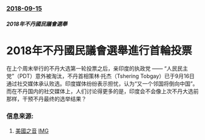 ### [2018-09-15](/news/2018/09/15/index.md)

##### 2018年不丹國民議會選舉
# 2018年不丹國民議會選舉進行首輪投票 

在上个周末举行的不丹大选第一轮投票之后，亲印度的执政党 —— “人民民主党”（PDT）意外被淘汰，不丹首相策林·托杰（Tshering Tobgay）已于9月16日通过社交媒体承认败选。印度媒体纷纷表示担忧，认为“又一个邻国将倒向中国”。而在不丹国内的社交媒体上，人们讨论得更多的是，印度会不会像上次不丹大选前那样，干预不丹最终的选举结果？


### 信息来源:

1. [美國之音](https://www.voachinese.com/a/bhutan-20180918/4576985.html) [IMG](https://gdb.voanews.com/FA13628D-F8D9-4DE8-9A7B-39A193F0A029_w1200_r1_s.png)
